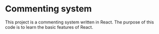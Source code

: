 # Commenting system

This project is a commenting system written in React.
The purpose of this code is to learn the basic features of React.
